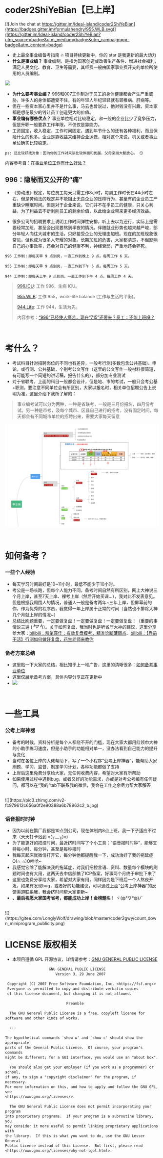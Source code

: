 # coder2ShiYeBian【已上岸】

[![Join the chat at https://gitter.im/Ideal-island/coder2ShiYeBian](https://badges.gitter.im/formulahendry/955.WLB.svg)](https://gitter.im/Ideal-island/coder2ShiYeBian?utm_source=badge&utm_medium=badge&utm_campaign=pr-badge&utm_content=badge)

- 史上最全事业编备考指南 🔥 项目持续更新中，你的 star 是我更新的最大动力
- **什么是事业编？** 事业编制，是指为国家创造或改善生产条件、增进社会福利，满足人民文化、教育、卫生等需要，其经费一般由国家事业费开支的单位所使用的人员编制。

![](https://github.com/hornhuang/coder2ShiYeBian/blob/main/assets/images/worklifebalance.jpg)

- **为什么要考事业编？** 996和007工作制对于员工的身体健康都会产生严重威胁，许多人的身体都遭受不住，有的年轻人年纪轻轻就有颈椎病、肝病等。
- 但在一些资本家心里并不是什么事，马云也曾说过，他对钱没有兴趣，资本家都是想花最少的钱让员工创造更大的价值。
- **事业编有哪些优点？** 事业单位相对比较稳定，和一般的企业比少了竞争压力，但是升职一般要靠工作年限，不仅仅是靠能力。
- 工资固定，收入稳定，工作时间固定，遇到年节什么的还有各种福利，而且保险什么的也多。企业是靠收益来维持企业运做，相对这个来说，机关或者事业单位确实比较稳定。

`
ps: 还比较好找对象：因为你的工作对来讲比较体面和优越，父母亲朋大都放心。 😏
`

内容参考自：[在事业单位工作有什么好处？](https://www.zhihu.com/question/20627275)

## 996：隐秘而又公开的“痛”

- 《劳动法》规定，每位员工每天只需工作8小时，每周工作时长在44小时左右，但是劳动法的规定并不能阻止无良企业的压榨行为，甚至有的企业员工严重缺少睡眠时间。但是对于企业来说，它们并不在乎员工的健康，只关心利益，为了利益去不断剥削员工的剩余价值，以此给企业带来更多经济效益。

- 很多公司的招聘要求上说明工作时间弹性安排，听上去以为还行，实际上是需要经常加班，甚至会出现要熬到半夜的情况。伴随就业形势也越来越严峻，部分年轻人向往大城市的生活，只好接受企业的无理由加班。现在的加班现象很常见，但也成为很多人夸耀的对象。长期加班的危害，大家都清楚，不但影响自己的办事效率，还会对自己的健康不利，神经衰弱，严重地还会猝死。

```
996 工作制：即每天早 9 点到岗，一直工作到晚上 9 点。每周工作 6 天。

955 工作制：即每天早 9 点到岗，一直工作到下午 5 点。每周工作 5 天。

944 工作制：即每天上午 9 点到岗，一直工作到下午 4 点。每周工作 4 天。
```

> [996.ICU](https://github.com/996icu/996.ICU): 工作 996，生病 ICU。
> 
> [955.WLB](https://github.com/formulahendry/955.WLB): 工作 955，work–life balance (工作与生活的平衡)。
> 
> [944.Life](https://github.com/formulahendry/944.Life): 工作 944，生活为先。
> 
> 内容参考：[“996”已经使人痛苦，现在“715”还要来？员工：还能上班吗？](https://new.qq.com/omn/20210817/20210817A0B3HH00.html)

</br>

# 考什么？
- 考试科目针对招聘岗位的不同也有差异，一般考行测(多数包含公共基础)、申论，或行测、公共基础，个别考公文写作（这里的公文写作一般材料很简短，有可能写一个简短的讲话稿，报告什么的），部分加专业测试
- 对于省联考，上面的科目一般都会设计，但是地、市的考试，一般只会考公基+职测，要注意不同单位会有所区别，大家以报名时，相关单位招聘公告上说明为准，这里介绍下我所了解的：

> 事业编考试可以分为两种，一种是省联考，一般是三月份报名，四月份考试。另一种是市考，及每个城市、区县自己进行的招考，没有固定时间，每天都会有不同城市单位的招聘出来，需要大家每天留意

![](https://github.com/hornhuang/coder2ShiYeBian/blob/main/assets/images/%E4%BA%8B%E4%B8%9A%E7%BC%96%E8%80%83%E4%BB%80%E4%B9%88.png)

</br>

# 如何备考？

### 一些个人经验
- 每天学习时间最好是10~11小时，最低不能少于10小时。
- 考公是一场长跑，但每个人能力不同，备考时间自然有所区别，网上大神说三个月上岸，甚至7天上岸、裸考上岸（然后开始买课...），我对此不发表意见。但是根据我周围人的情况，普通人一般是备考两年~三年上岸，但屏幕前的你，作为优秀的程序员，我觉得一年上岸属于正常的时间（当然也不排除大神几个月就上岸的情况~）
- 总结比刷题重要，一定要做复盘！一定要做复盘！一定要做复盘！（重要的事情说三遍 (*╹▽╹*)）。关于如何复盘，我当时也是听省厅大神的建议，这里分享给大家：[bilibili：粉笔聂佳：有效复盘模考，精准诊断薄弱点](https://m.bilibili.com/video/BV1m5411x7oB)、[bilibili：【靠前干活】行测如何做好复盘，花生老师来教你](https://m.bilibili.com/video/BV1Qd4y1J7gG)

### 备考方案总结
- 这里贴一下大家的总结，相比知乎上一堆广告，这里的清晰很多：[如何备考事业单位](https://wukong.toutiao.com/question/6792480132196991246/)
- 这里仅展示备考方案，具体内容分享正在更新中
- ![](https://github.com/hornhuang/coder2ShiYeBian/blob/main/assets/images/%E5%A4%87%E8%80%83%E6%B5%81%E7%A8%8B%E6%80%9D%E7%BB%B4%E5%AF%BC%E5%9B%BE.png)

</br>

# 一些工具

### 公考上岸神器
- 备考的时候，资料分析是每个人都绕不开的门槛，现在大家大都用红领巾大神的小助手练习速度，但是小助手的功能相对单一，没办法看到自己能力的提升与变化
- 当时在各位上岸的大佬帮助下，写了一个小程序“公考上岸神器”，能帮助大家刷题、学习、监督、制定学习计划，各种功能都做了支持
- 上岸后这里免费分享给大家，无任何收费内容，希望对大家有所帮助
- 如果使用过程中遇到bug，或者又好的功能需求，亦或是对考公考编有任何疑问，都可以在“我的”tab下联系我的微信，我会在工作之余尽力帮大家解答
</br>
![](https://pic3.zhimg.com/v2-fc979612c656a0f2e90388a6b78962c2_b.jpg)

### 语音报时时钟
- 因为以前在鹅厂我都是10点到公司，现在体制内8点上班，我一下子适应不过来（天天打卡迟到 o(╥﹏╥)o）
- 为了能更好的把控时间，最近挤时间写了个小工具：“语音报时时钟”，能够支持每小时、每分钟，甚至是每秒报时
- 我每天起床就微信打开它，每分钟他都提醒我一下，成功治好了我的拖延症 O(∩_∩)O哈哈~
- 我感觉它除了能解决我的拖延症，对我们把控言语、资料、数量每个模块的刷题时间也有大用，这两天去中信部搞了ICP备案，好事两个月终于审批下来了
- 这里也免费分享给大家，希望对大家有用，同样因为是下班后一个人熬夜开发，如果有发现bug，或者好的功能建议，可以通过上面“公考上岸神器”的反馈渠道联系我，我会挤时间帮大家更新~
- **、最后祝愿大家国考省考，都能成功上岸！金榜题名！** ヾ(◍°∇°◍)ﾉﾞ
</br>
![](https://gitee.com/LonglyWolf/drawing/blob/master/coder2gwy/count_down_miniprogram_publicity.png)


</br>

# LICENSE 版权相关
- 本项目遵循 GPL 开源协议，详情请参考：[GNU GENERAL PUBLIC LICENSE](https://github.com/hornhuang/coder2ShiYeBian/blob/main/LICENSE)
```
                    GNU GENERAL PUBLIC LICENSE
                       Version 3, 29 June 2007

 Copyright (C) 2007 Free Software Foundation, Inc. <https://fsf.org/>
 Everyone is permitted to copy and distribute verbatim copies
 of this license document, but changing it is not allowed.

                            Preamble

  The GNU General Public License is a free, copyleft license for
software and other kinds of works.

  ···

The hypothetical commands `show w' and `show c' should show the appropriate
parts of the General Public License.  Of course, your program's commands
might be different; for a GUI interface, you would use an "about box".

  You should also get your employer (if you work as a programmer) or school,
if any, to sign a "copyright disclaimer" for the program, if necessary.
For more information on this, and how to apply and follow the GNU GPL, see
<https://www.gnu.org/licenses/>.

  The GNU General Public License does not permit incorporating your program
into proprietary programs.  If your program is a subroutine library, you
may consider it more useful to permit linking proprietary applications with
the library.  If this is what you want to do, use the GNU Lesser General
Public License instead of this License.  But first, please read
<https://www.gnu.org/licenses/why-not-lgpl.html>.
```
